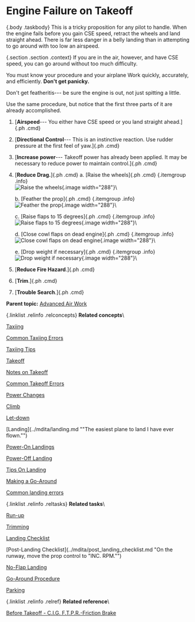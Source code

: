 
Engine Failure on Takeoff
=========================

 {.body .taskbody}
This is a tricky proposition for any pilot to handle. When the engine
fails before you gain CSE speed, retract the wheels and land straight
ahead. There is far less danger in a belly landing than in attempting to
go around with too low an airspeed.

 {.section .section .context}
If you are in the air, however, and have CSE speed, you can go around
without too much difficulty.

You must know your procedure and your airplane Work quickly, accurately,
and efficiently. **Don\'t get panicky.**

Don\'t get featheritis--- be sure the engine is out, not just spitting a
little.

Use the same procedure, but notice that the first three parts of it are
already accomplished.


1.  [**Airspeed**--- You either have CSE speed or you land straight
    ahead.]{.ph .cmd}
2.  [**Directional Control**--- This is an instinctive reaction. Use
    rudder pressure at the first feel of yaw.]{.ph .cmd}
3.  [**Increase power**--- Takeoff power has already been applied. It
    may be necessary to reduce power to maintain control.]{.ph .cmd}
4.  [**Reduce Drag.**]{.ph .cmd}
    a.  [Raise the wheels]{.ph .cmd}
         {.itemgroup .info}
        \
        ![Raise the
        wheels](../images/single_eng_raise_wheels.png){.image
        width="288"}\
        

    b.  [Feather the prop]{.ph .cmd}
         {.itemgroup .info}
        \
        ![Feather the
        prop](../images/single_eng_feather_prop.png){.image
        width="288"}\
        

    c.  [Raise flaps to 15 degrees]{.ph .cmd}
         {.itemgroup .info}
        \
        ![Raise flaps to 15
        degrees](../images/single_eng_raise_flaps_15deg.png){.image
        width="288"}\
        

    d.  [Close cowl flaps on dead engine]{.ph .cmd}
         {.itemgroup .info}
        \
        ![Close cowl flaps on dead
        engine](../images/single_eng_close_cowl_dead_eng.png){.image
        width="288"}\
        

    e.  [Drop weight if necessary]{.ph .cmd}
         {.itemgroup .info}
        \
        ![Drop weight if
        necessary](../images/single_eng_drop_weight.png){.image
        width="288"}\
        
5.  [**Reduce Fire Hazard**.]{.ph .cmd}
6.  [**Trim**.]{.ph .cmd}
7.  [**Trouble Search**.]{.ph .cmd}




**Parent topic:** [Advanced Air
Work](../mdita/advanced_air_work.md "Many of the maneuvers described here are prohibited in this airplane. However, knowing the reactions of the airplane to these maneuvers is important.")



 {.linklist .relinfo .relconcepts}
**Related concepts**\

<div>

[Taxiing](../mdita/taxiing.md "Taxiing the B-25, with its tricycle landing gear, may seem strange after handling the conventional type.")

</div>

<div>

[Common Taxiing
Errors](../mdita/common_taxiing_errors.md "A short list of what not to do when taxiing.")

</div>

<div>

[Taxiing
Tips](../mdita/taxiing_tips.md "A short list of useful tips to know when taxiing.")

</div>

<div>

[Takeoff](../mdita/takeoff.md "Takeoff in the B-25 with its tricycle gear, varies from that with conventional gear only during the initial part of the roll. You will find it much easier.")

</div>

<div>

[Notes on
Takeoff](../mdita/notes_on_takeoff.md "Do not dive the airplane after lifting it at the end of the takeoff run. When you level out to pick up CSE speed after takeoff release the stick pressure as the speed picks up.")

</div>

<div>

[Common Takeoff
Errors](../mdita/common_takeoff_errors.md "A list of common errors that are made during takeoff.")

</div>

<div>

[Power
Changes](../mdita/power_changes.md "What to know about expected engine performance when throttling up.")

</div>

<div>

[Climb](../mdita/climb.md "Making your B-25 climb properly without straining your arms or your airplane.")

</div>

<div>

[Let-down](../mdita/let_down.md "A let-down is a simple procedure either in instrument or contact flight.")

</div>

<div>

[Landing](../mdita/landing.md ""The easiest plane to land I have ever flown."")

</div>

<div>

[Power-On
Landings](../mdita/power_on_landings.md "Before turning onto the base leg, one landing is much like another. The variations in procedure start as you leave the downwind leg.")

</div>

<div>

[Power-Off
Landing](../mdita/power_off_landing.md "The B-25 is too large and heavy to practice the prescribed forced-landing procedures used in lighter planes.")

</div>

<div>

[Tips On
Landing](../mdita/tips_on_landing.md "A list of things to know that will make your landings easier on you and on the B-25.")

</div>

<div>

[Making a
Go-Around](../mdita/making_a_go_around.md "There is a common reluctance among pilots to go around. They feel it implies a lack of ability to meet an unusual situation.")

</div>

<div>

[Common landing errors](../mdita/common_landing_errors.md)

</div>


 {.linklist .relinfo .reltasks}
**Related tasks**\

<div>

[Run-up](../mdita/run_up.md "The process for doing a run-up prior to takeoff.")

</div>

<div>

[Trimming](../mdita/trimming.md "When properly trimmed the B-25 flies with an ease that belies its weight and size.")

</div>

<div>

[Landing
Checklist](../mdita/landing_checklist.md "On any landing, enter traffic as instructed by field regulations or as instructed by the control tower.")

</div>

<div>

[Post-Landing
Checklist](../mdita/post_landing_checklist.md "On the runway, move the prop control to "INC. RPM."")

</div>

<div>

[No-Flap
Landing](../mdita/no_flap_landing.md "Occasionally both in combat and normal operations your plane may be damaged to the extent that flaps cannot be lowered for landing.")

</div>

<div>

[Go-Around
Procedure](../mdita/go_around_procedure.md "Don't hesitate to go around. Any doubt that the plane is under perfect control is sufficient cause to go around. If you have made a poor approach and know that the landing will be too long, or too rough— go around.")

</div>

<div>

[Parking](../mdita/parking.md "When you park your plane after a flight, just remember that the Colonel may make the next flight in that particular airplane.")

</div>


 {.linklist .relinfo .relref}
**Related reference**\

<div>

[Before Takeoff - C.I.G. F.T.P.R.-Friction
Brake](../mdita/before_takeoff_c.i.g.f.t.p.r._friction_brake.md "Checklist to ensure that your Controls move freely, Instruments function, proper Gas settings, then to check Flaps, Trim, Props are set for take-off, and then Run up the engine before removing the friction brake.")

</div>


